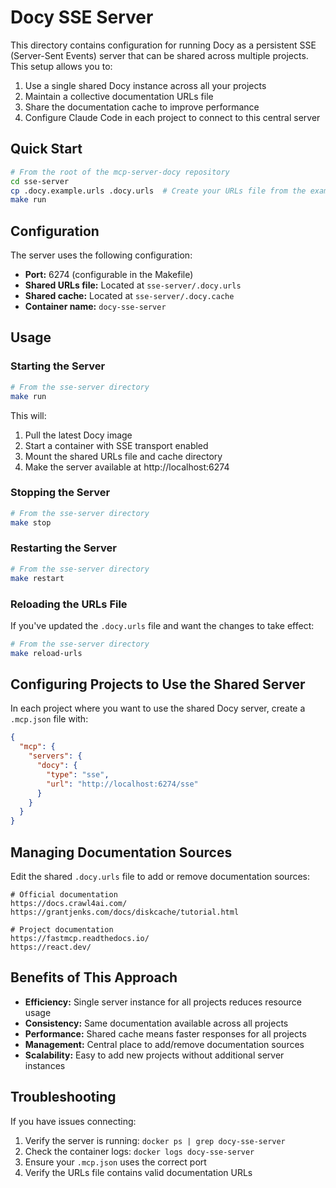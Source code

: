 # Docy SSE Server

This directory contains configuration for running Docy as a persistent SSE (Server-Sent Events) server that can be shared across multiple projects. This setup allows you to:

1. Use a single shared Docy instance across all your projects
2. Maintain a collective documentation URLs file
3. Share the documentation cache to improve performance
4. Configure Claude Code in each project to connect to this central server

## Quick Start

```bash
# From the root of the mcp-server-docy repository
cd sse-server
cp .docy.example.urls .docy.urls  # Create your URLs file from the example
make run
```

## Configuration

The server uses the following configuration:

- **Port:** 6274 (configurable in the Makefile)
- **Shared URLs file:** Located at `sse-server/.docy.urls`
- **Shared cache:** Located at `sse-server/.docy.cache`
- **Container name:** `docy-sse-server`

## Usage

### Starting the Server

```bash
# From the sse-server directory
make run
```

This will:
1. Pull the latest Docy image
2. Start a container with SSE transport enabled
3. Mount the shared URLs file and cache directory
4. Make the server available at http://localhost:6274

### Stopping the Server

```bash
# From the sse-server directory
make stop
```

### Restarting the Server

```bash
# From the sse-server directory
make restart
```

### Reloading the URLs File

If you've updated the `.docy.urls` file and want the changes to take effect:

```bash
# From the sse-server directory
make reload-urls
```

## Configuring Projects to Use the Shared Server

In each project where you want to use the shared Docy server, create a `.mcp.json` file with:

```json
{
  "mcp": {
    "servers": {
      "docy": {
        "type": "sse",
        "url": "http://localhost:6274/sse"
      }
    }
  }
}
```

## Managing Documentation Sources

Edit the shared `.docy.urls` file to add or remove documentation sources:

```
# Official documentation
https://docs.crawl4ai.com/
https://grantjenks.com/docs/diskcache/tutorial.html

# Project documentation
https://fastmcp.readthedocs.io/
https://react.dev/
```

## Benefits of This Approach

- **Efficiency:** Single server instance for all projects reduces resource usage
- **Consistency:** Same documentation available across all projects
- **Performance:** Shared cache means faster responses for all projects
- **Management:** Central place to add/remove documentation sources
- **Scalability:** Easy to add new projects without additional server instances

## Troubleshooting

If you have issues connecting:

1. Verify the server is running: `docker ps | grep docy-sse-server`
2. Check the container logs: `docker logs docy-sse-server`
3. Ensure your `.mcp.json` uses the correct port
4. Verify the URLs file contains valid documentation URLs